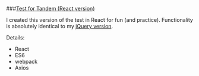 ###[Test for Tandem (React version)](http://kennethlee.github.io/tandem-react/)

I created this version of the test in React for fun (and practice). Functionality is absolutely identical to my [jQuery version](http://kennethlee.github.io/tandem-test/).

Details:

- React
- ES6
- webpack
- Axios
